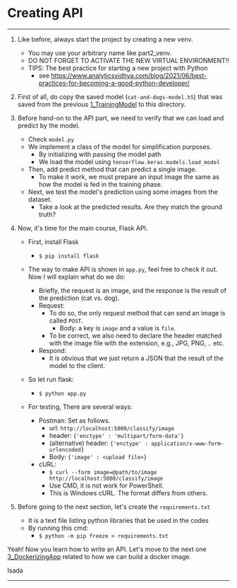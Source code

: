 # Creating API

---

1. Like before, always start the project by creating a new venv.
    - You may use your arbitrary name like part2_venv.
    - DO NOT FORGET TO ACTIVATE THE NEW VIRTUAL ENVIRONMENT!!
    - TIPS: The best practice for starting a new project with Python
        - see https://www.analyticsvidhya.com/blog/2021/06/best-practices-for-becoming-a-good-python-developer/

2. First of all, do copy the saved model (`cat-and-dogs-model.h5`) that was saved from the previous [1_TrainingModel]() to this directory.

3. Before hand-on to the API part, we need to verify that we can load and predict by the model.
    - Check `model.py`
    - We implement a class of the model for simplification purposes.
        - By initializing with passing the model path
        - We load the model using `tensorflow.keras.models.load_model`
    - Then, add predict method that can predict a single image.
        - To make it work, we must prepare an input image the same as how the model is fed in the training phase.
    - Next, we test the model's prediction using some images from the dataset.
      - Take a look at the predicted results. Are they match the ground truth?  

4. Now, it's time for the main course, Flask API.
    - First, install Flask
        - `$ pip install flask`
    - The way to make API is shown in `app.py`, feel free to check it out. Now I will explain what do we do:
        - Briefly, the request is an image, and the response is the result of the prediction (cat vs. dog).
        - Request:
            - To do so, the only request method that can send an image is called `POST`.
              - Body: a key is `image` and a value is `file`.
            - To be correct, we also need to declare the header matched with the image file with the extension, e.g., JPG, PNG, .. etc.
        - Respond:
            - It is obvious that we just return a JSON that the result of the model to the client.
    - So let run flask:
        - `$ python app.py`

    - For testing, There are several ways:
        - Postman: Set as follows.
            - url: `http://localhost:5000/classify/image`
            - header: `{'enctype' : 'multipart/form-data'}`
            - (alternative) header: `{'enctype' : application/x-www-form-urlencoded}`
            - Body: `{'image' : <upload file>}`
        - cURL:
            - `$ curl --form image=@path/to/image http://localhost:5000/classify/image`
            - Use CMD, it is not work for PowerShell.
            - This is Windows cURL. The format differs from others.

5. Before going to the next section, let's create the `requirements.txt`
    - It is a text file listing python libraries that be used in the codes 
    - By running this cmd:
        - `$ python -m pip freeze > requirements.txt`

Yeah! Now you learn how to write an API. Let's move to the next one [3_DockerizingApp](../3_DockerizingApp/README.md) related to how we can build a docker image.

Isada

---